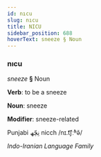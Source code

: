 ```yaml
---
id: nıcu
slug: nıcu
title: NICU
sidebar_position: 688
hoverText: sneeze § Noun
---
```


### nıcu

*sneeze* **§** Noun

**Verb**: to be a sneeze

**Noun**: sneeze

**Modifier**: sneeze-related

Punjabi ⁧نِچّھ⁩ nicch /nɪ.t͡ʃːʱə̆/

*Indo-Iranian Language Family*